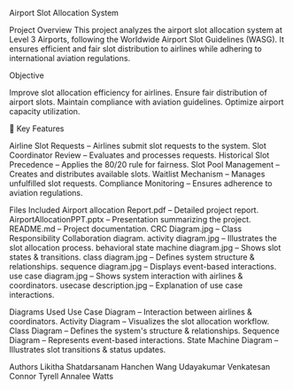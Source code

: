 Airport Slot Allocation System

Project Overview
This project analyzes the airport slot allocation system at Level 3 Airports, following the Worldwide Airport Slot Guidelines (WASG). It ensures efficient and fair slot distribution to airlines while adhering to international aviation regulations.

Objective

Improve slot allocation efficiency for airlines.
Ensure fair distribution of airport slots.
Maintain compliance with aviation guidelines.
Optimize airport capacity utilization.

🚀 Key Features

Airline Slot Requests – Airlines submit slot requests to the system.
Slot Coordinator Review – Evaluates and processes requests.
Historical Slot Precedence – Applies the 80/20 rule for fairness.
Slot Pool Management – Creates and distributes available slots.
Waitlist Mechanism – Manages unfulfilled slot requests.
Compliance Monitoring – Ensures adherence to aviation regulations.

Files Included
Airport allocation Report.pdf – Detailed project report.
AirportAllocationPPT.pptx – Presentation summarizing the project.
README.md – Project documentation.
CRC Diagram.jpg – Class Responsibility Collaboration diagram.
activity diagram.jpg – Illustrates the slot allocation process.
behavioral state machine diagram.jpg – Shows slot states & transitions.
class diagram.jpg – Defines system structure & relationships.
sequence diagram.jpg – Displays event-based interactions.
use case diagram.jpg – Shows system interaction with airlines & coordinators.
usecase description.jpg – Explanation of use case interactions.

Diagrams Used
Use Case Diagram – Interaction between airlines & coordinators.
Activity Diagram – Visualizes the slot allocation workflow.
Class Diagram – Defines the system's structure & relationships.
Sequence Diagram – Represents event-based interactions.
State Machine Diagram – Illustrates slot transitions & status updates.

Authors
Likitha Shatdarsanam
Hanchen Wang
Udayakumar Venkatesan
Connor Tyrell
Annalee Watts

